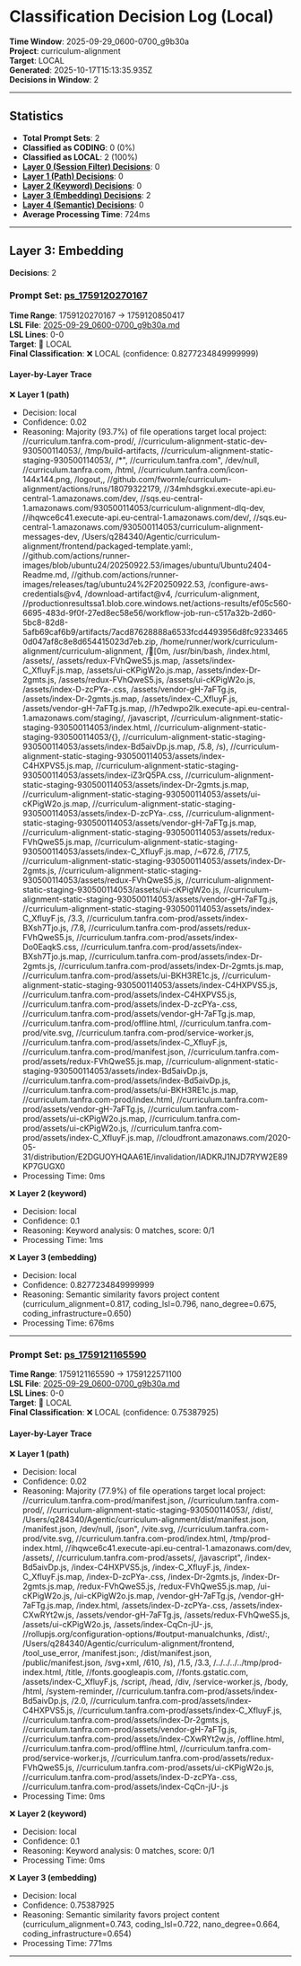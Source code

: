 # Classification Decision Log (Local)

**Time Window**: 2025-09-29_0600-0700_g9b30a<br>
**Project**: curriculum-alignment<br>
**Target**: LOCAL<br>
**Generated**: 2025-10-17T15:13:35.935Z<br>
**Decisions in Window**: 2

---

## Statistics

- **Total Prompt Sets**: 2
- **Classified as CODING**: 0 (0%)
- **Classified as LOCAL**: 2 (100%)
- **[Layer 0 (Session Filter) Decisions](#layer-0-session-filter)**: 0
- **[Layer 1 (Path) Decisions](#layer-1-path)**: 0
- **[Layer 2 (Keyword) Decisions](#layer-2-keyword)**: 0
- **[Layer 3 (Embedding) Decisions](#layer-3-embedding)**: 2
- **[Layer 4 (Semantic) Decisions](#layer-4-semantic)**: 0
- **Average Processing Time**: 724ms

---

## Layer 3: Embedding

**Decisions**: 2

### Prompt Set: [ps_1759120270167](../../history/2025-09-29_0600-0700_g9b30a.md#ps_1759120270167)

**Time Range**: 1759120270167 → 1759120850417<br>
**LSL File**: [2025-09-29_0600-0700_g9b30a.md](../../history/2025-09-29_0600-0700_g9b30a.md#ps_1759120270167)<br>
**LSL Lines**: 0-0<br>
**Target**: 📍 LOCAL<br>
**Final Classification**: ❌ LOCAL (confidence: 0.8277234849999999)

#### Layer-by-Layer Trace

❌ **Layer 1 (path)**
- Decision: local
- Confidence: 0.02
- Reasoning: Majority (93.7%) of file operations target local project: //curriculum.tanfra.com-prod/, //curriculum-alignment-static-dev-930500114053/, /tmp/build-artifacts, //curriculum-alignment-static-staging-930500114053/, /*", //curriculum.tanfra.com", /dev/null, //curriculum.tanfra.com, /html, //curriculum.tanfra.com/icon-144x144.png, /logout,, //github.com/fwornle/curriculum-alignment/actions/runs/18079322179, //34mhdsgkxi.execute-api.eu-central-1.amazonaws.com/dev, //sqs.eu-central-1.amazonaws.com/930500114053/curriculum-alignment-dlq-dev, //ihqwce6c41.execute-api.eu-central-1.amazonaws.com/dev/, //sqs.eu-central-1.amazonaws.com/930500114053/curriculum-alignment-messages-dev, /Users/q284340/Agentic/curriculum-alignment/frontend/packaged-template.yaml:, //github.com/actions/runner-images/blob/ubuntu24/20250922.53/images/ubuntu/Ubuntu2404-Readme.md, //github.com/actions/runner-images/releases/tag/ubuntu24%2F20250922.53, /configure-aws-credentials@v4, /download-artifact@v4, /curriculum-alignment, //productionresultssa1.blob.core.windows.net/actions-results/ef05c560-6695-483d-9f0f-27ed8ec58e56/workflow-job-run-c517a32b-2d60-5bc8-82d8-5afb69caf6b9/artifacts/7acd87628888a6533fcd4493956d8fc92334650d047af8c8e8d654415023d7eb.zip, /home/runner/work/curriculum-alignment/curriculum-alignment, /[0m, /usr/bin/bash, /index.html, /assets/, /assets/redux-FVhQweS5.js.map, /assets/index-C_XfluyF.js.map, /assets/ui-cKPigW2o.js.map, /assets/index-Dr-2gmts.js, /assets/redux-FVhQweS5.js, /assets/ui-cKPigW2o.js, /assets/index-D-zcPYa-.css, /assets/vendor-gH-7aFTg.js, /assets/index-Dr-2gmts.js.map, /assets/index-C_XfluyF.js, /assets/vendor-gH-7aFTg.js.map, //h7edwpo2lk.execute-api.eu-central-1.amazonaws.com/staging/, /javascript, //curriculum-alignment-static-staging-930500114053/index.html, //curriculum-alignment-static-staging-930500114053/{}, //curriculum-alignment-static-staging-930500114053/assets/index-Bd5aivDp.js.map, /5.8, /s), //curriculum-alignment-static-staging-930500114053/assets/index-C4HXPVS5.js.map, //curriculum-alignment-static-staging-930500114053/assets/index-iZ3rQ5PA.css, //curriculum-alignment-static-staging-930500114053/assets/index-Dr-2gmts.js.map, //curriculum-alignment-static-staging-930500114053/assets/ui-cKPigW2o.js.map, //curriculum-alignment-static-staging-930500114053/assets/index-D-zcPYa-.css, //curriculum-alignment-static-staging-930500114053/assets/vendor-gH-7aFTg.js.map, //curriculum-alignment-static-staging-930500114053/assets/redux-FVhQweS5.js.map, //curriculum-alignment-static-staging-930500114053/assets/index-C_XfluyF.js.map, /~672.6, /717.5, //curriculum-alignment-static-staging-930500114053/assets/index-Dr-2gmts.js, //curriculum-alignment-static-staging-930500114053/assets/redux-FVhQweS5.js, //curriculum-alignment-static-staging-930500114053/assets/ui-cKPigW2o.js, //curriculum-alignment-static-staging-930500114053/assets/vendor-gH-7aFTg.js, //curriculum-alignment-static-staging-930500114053/assets/index-C_XfluyF.js, /3.3, //curriculum.tanfra.com-prod/assets/index-BXsh7Tjo.js, /7.8, //curriculum.tanfra.com-prod/assets/redux-FVhQweS5.js, //curriculum.tanfra.com-prod/assets/index-Do0EaqkS.css, //curriculum.tanfra.com-prod/assets/index-BXsh7Tjo.js.map, //curriculum.tanfra.com-prod/assets/index-Dr-2gmts.js, //curriculum.tanfra.com-prod/assets/index-Dr-2gmts.js.map, //curriculum.tanfra.com-prod/assets/ui-BKH3RE1c.js, //curriculum-alignment-static-staging-930500114053/assets/index-C4HXPVS5.js, //curriculum.tanfra.com-prod/assets/index-C4HXPVS5.js, //curriculum.tanfra.com-prod/assets/index-D-zcPYa-.css, //curriculum.tanfra.com-prod/assets/vendor-gH-7aFTg.js.map, //curriculum.tanfra.com-prod/offline.html, //curriculum.tanfra.com-prod/vite.svg, //curriculum.tanfra.com-prod/service-worker.js, //curriculum.tanfra.com-prod/assets/index-C_XfluyF.js, //curriculum.tanfra.com-prod/manifest.json, //curriculum.tanfra.com-prod/assets/redux-FVhQweS5.js.map, //curriculum-alignment-static-staging-930500114053/assets/index-Bd5aivDp.js, //curriculum.tanfra.com-prod/assets/index-Bd5aivDp.js, //curriculum.tanfra.com-prod/assets/ui-BKH3RE1c.js.map, //curriculum.tanfra.com-prod/index.html, //curriculum.tanfra.com-prod/assets/vendor-gH-7aFTg.js, //curriculum.tanfra.com-prod/assets/ui-cKPigW2o.js.map, //curriculum.tanfra.com-prod/assets/ui-cKPigW2o.js, //curriculum.tanfra.com-prod/assets/index-C_XfluyF.js.map, //cloudfront.amazonaws.com/2020-05-31/distribution/E2DGUOYHQAA61E/invalidation/IADKRJ1NJD7RYW2E89KP7GUGX0
- Processing Time: 0ms

❌ **Layer 2 (keyword)**
- Decision: local
- Confidence: 0.1
- Reasoning: Keyword analysis: 0 matches, score: 0/1
- Processing Time: 1ms

❌ **Layer 3 (embedding)**
- Decision: local
- Confidence: 0.8277234849999999
- Reasoning: Semantic similarity favors project content (curriculum_alignment=0.817, coding_lsl=0.796, nano_degree=0.675, coding_infrastructure=0.650)
- Processing Time: 676ms

---

### Prompt Set: [ps_1759121165590](../../history/2025-09-29_0600-0700_g9b30a.md#ps_1759121165590)

**Time Range**: 1759121165590 → 1759122571100<br>
**LSL File**: [2025-09-29_0600-0700_g9b30a.md](../../history/2025-09-29_0600-0700_g9b30a.md#ps_1759121165590)<br>
**LSL Lines**: 0-0<br>
**Target**: 📍 LOCAL<br>
**Final Classification**: ❌ LOCAL (confidence: 0.75387925)

#### Layer-by-Layer Trace

❌ **Layer 1 (path)**
- Decision: local
- Confidence: 0.02
- Reasoning: Majority (77.9%) of file operations target local project: //curriculum.tanfra.com-prod/manifest.json, //curriculum.tanfra.com-prod/, //curriculum-alignment-static-staging-930500114053/, /dist/, /Users/q284340/Agentic/curriculum-alignment/dist/manifest.json, /manifest.json, /dev/null, /json", /vite.svg, //curriculum.tanfra.com-prod/vite.svg, //curriculum.tanfra.com-prod/index.html, /tmp/prod-index.html, //ihqwce6c41.execute-api.eu-central-1.amazonaws.com/dev, /assets/, //curriculum.tanfra.com-prod/assets/, /javascript", /index-Bd5aivDp.js, /index-C4HXPVS5.js, /index-C_XfluyF.js, /index-C_XfluyF.js.map, /index-D-zcPYa-.css, /index-Dr-2gmts.js, /index-Dr-2gmts.js.map, /redux-FVhQweS5.js, /redux-FVhQweS5.js.map, /ui-cKPigW2o.js, /ui-cKPigW2o.js.map, /vendor-gH-7aFTg.js, /vendor-gH-7aFTg.js.map, /index.html, /assets/index-D-zcPYa-.css, /assets/index-CXwRYt2w.js, /assets/vendor-gH-7aFTg.js, /assets/redux-FVhQweS5.js, /assets/ui-cKPigW2o.js, /assets/index-CqCn-jU-.js, //rollupjs.org/configuration-options/#output-manualchunks, /dist/:, /Users/q284340/Agentic/curriculum-alignment/frontend, /tool_use_error, /manifest.json:, /dist/manifest.json, /public/manifest.json, /svg+xml, /610, /s), /1.5, /3.3, /../../../../tmp/prod-index.html, /title, //fonts.googleapis.com, //fonts.gstatic.com, /assets/index-C_XfluyF.js, /script, /head, /div, /service-worker.js, /body, /html, /system-reminder, //curriculum.tanfra.com-prod/assets/index-Bd5aivDp.js, /2.0, //curriculum.tanfra.com-prod/assets/index-C4HXPVS5.js, //curriculum.tanfra.com-prod/assets/index-C_XfluyF.js, //curriculum.tanfra.com-prod/assets/index-Dr-2gmts.js, //curriculum.tanfra.com-prod/assets/vendor-gH-7aFTg.js, //curriculum.tanfra.com-prod/assets/index-CXwRYt2w.js, /offline.html, //curriculum.tanfra.com-prod/offline.html, //curriculum.tanfra.com-prod/service-worker.js, //curriculum.tanfra.com-prod/assets/redux-FVhQweS5.js, //curriculum.tanfra.com-prod/assets/ui-cKPigW2o.js, //curriculum.tanfra.com-prod/assets/index-D-zcPYa-.css, //curriculum.tanfra.com-prod/assets/index-CqCn-jU-.js
- Processing Time: 0ms

❌ **Layer 2 (keyword)**
- Decision: local
- Confidence: 0.1
- Reasoning: Keyword analysis: 0 matches, score: 0/1
- Processing Time: 0ms

❌ **Layer 3 (embedding)**
- Decision: local
- Confidence: 0.75387925
- Reasoning: Semantic similarity favors project content (curriculum_alignment=0.743, coding_lsl=0.722, nano_degree=0.664, coding_infrastructure=0.654)
- Processing Time: 771ms

---

